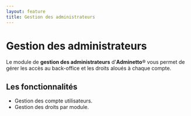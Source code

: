 ```yaml
---
layout: feature
title: Gestion des administrateurs
---
```


# Gestion des administrateurs

Le module de **gestion des administrateurs** d'**Adminetto**® vous permet de gérer les accès au back-office et les droits aloués à chaque compte.

## Les fonctionnalités

- Gestion des compte utilisateurs.
- Gestion des droits par module.